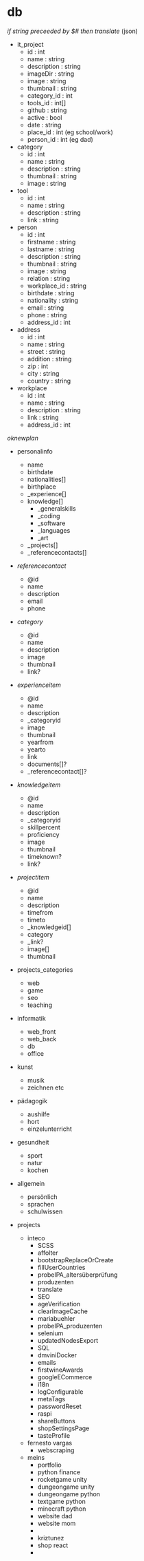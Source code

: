 # db

*if string preceeded by $# then translate*
(json)
- it_project
  - id : int
  - name : string
  - description : string
  - imageDir : string
  - image : string
  - thumbnail : string
  - category_id : int
  - tools_id : int[]
  - github : string
  - active : bool
  - date : string
  - place_id : int (eg school/work)
  - person_id : int (eg dad)
- category
  - id : int
  - name : string
  - description : string
  - thumbnail : string
  - image : string
- tool
  - id : int
  - name : string
  - description : string
  - link : string
- person
  - id : int
  - firstname : string
  - lastname : string
  - description : string
  - thumbnail : string
  - image : string
  - relation : string
  - workplace_id : string
  - birthdate : string
  - nationality : string
  - email : string
  - phone : string
  - address_id : int
- address
  - id : int
  - name : string
  - street : string
  - addition : string
  - zip : int
  - city : string
  - country : string
- workplace
  - id : int
  - name : string
  - description : string
  - link : string
  - address_id : int

*oknewplan*

- personalinfo
  - name
  - birthdate
  - nationalities[]
  - birthplace
  - _experience[]
  - knowledge[]
    - _generalskills
    - _coding
    - _software
    - _languages
    - _art
  - _projects[]
  - _referencecontacts[]

- _referencecontact_
  - @id
  - name
  - description
  - email
  - phone

- _category_
  - @id
  - name
  - description
  - image
  - thumbnail
  - link?

- _experienceitem_
  - @id
  - name
  - description
  - _categoryid
  - image
  - thumbnail
  - yearfrom
  - yearto
  - link
  - documents[]?
  - _referencecontact[]?

- _knowledgeitem_
  - @id
  - name
  - description
  - _categoryid
  - skillpercent
  - proficiency
  - image
  - thumbnail
  - timeknown?
  - link?

- _projectitem_
  - @id
  - name
  - description
  - timefrom
  - timeto
  - _knowledgeid[]
  - category
  - _link?
  - image[]
  - thumbnail

- projects_categories
  - web
  - game
  - seo
  - teaching

- informatik
  - web_front
  - web_back
  - db
  - office
- kunst
  - musik
  - zeichnen etc
- pädagogik
  - aushilfe
  - hort
  - einzelunterricht
- gesundheit
  - sport
  - natur
  - kochen
- allgemein
  - persönlich
  - sprachen
  - schulwissen

- projects
  - inteco
    - SCSS
    - affolter
    - bootstrapReplaceOrCreate
    - fillUserCountries
    - probeIPA_altersüberprüfung
    - produzenten
    - translate
    - SEO
    - ageVerification
    - clearImageCache
    - mariabuehler
    - probeIPA_produzenten
    - selenium
    - updatedNodesExport 
    - SQL
    - dmviniDocker
    - emails
    - firstwineAwards
    - googleECommerce
    - i18n
    - logConfigurable
    - metaTags
    - passwordReset
    - raspi
    - shareButtons
    - shopSettingsPage
    - tasteProfile
  - fernesto vargas
    - webscraping
  - meins
    - portfolio
    - python finance
    - rocketgame unity
    - dungeongame unity 
    - dungeongame python
    - textgame python
    - minecraft python
    - website dad
    - website mom
    - 
    - kriztunez
    - shop react
    - 